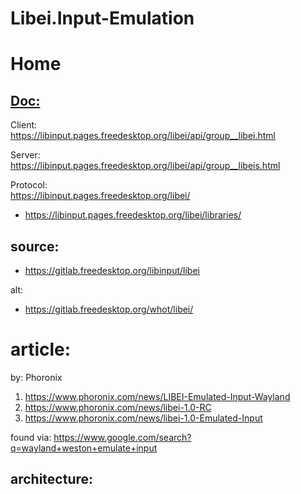 # Libei.Input-Emulation
# Home
## [Doc:](https://gitlab.freedesktop.org/libinput/libei#documentation)

Client:  
https://libinput.pages.freedesktop.org/libei/api/group__libei.html

Server:  
https://libinput.pages.freedesktop.org/libei/api/group__libeis.html

Protocol:  
https://libinput.pages.freedesktop.org/libei/
- https://libinput.pages.freedesktop.org/libei/libraries/

## source:
- https://gitlab.freedesktop.org/libinput/libei

alt:
- https://gitlab.freedesktop.org/whot/libei/

# article:
by: Phoronix
1. https://www.phoronix.com/news/LIBEI-Emulated-Input-Wayland
2. https://www.phoronix.com/news/libei-1.0-RC
3. https://www.phoronix.com/news/libei-1.0-Emulated-Input

found via: https://www.google.com/search?q=wayland+weston+emulate+input

## architecture:
